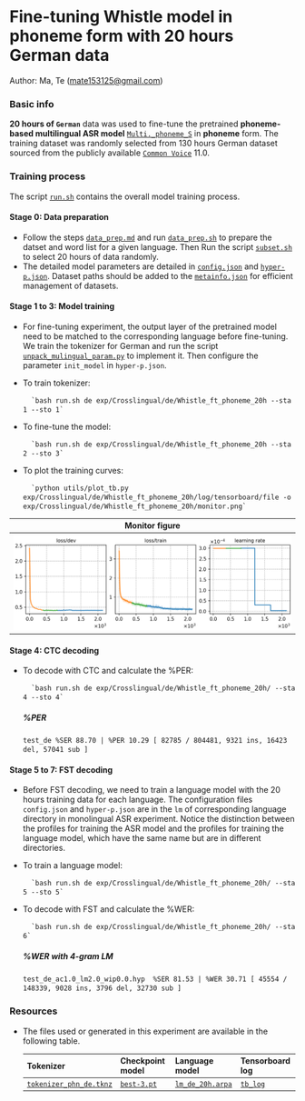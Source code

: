 # Fine-tuning Whistle model in phoneme form with 20 hours German data
Author: Ma, Te (mate153125@gmail.com)
### Basic info

__20 hours of `German`__ data was used to fine-tune the pretrained __phoneme-based multilingual ASR model__ [`Multi._phoneme_S`](../../../../../cv-lang10/exp/Multilingual/Multi._phoneme_S/readme.md) in __phoneme__ form. The training dataset was randomly selected from 130 hours German dataset sourced from the publicly available [`Common Voice`](https://commonvoice.mozilla.org/) 11.0. 


### Training process

The script [`run.sh`](../../../../../cv-lang10/run.sh) contains the overall model training process.

#### Stage 0: Data preparation
* Follow the steps [`data_prep.md`](../../../../../cv-lang10/local/data_prep.md) and run [`data_prep.sh`](../../../../../cv-lang10/local/data_prep.sh) to prepare the datset and word list for a given language. Then Run the script [`subset.sh`](../../../../../cv-lang10/local/tools/subset.sh) to select 20 hours of data randomly.
* The detailed model parameters are detailed in [`config.json`](config.json) and [`hyper-p.json`](hyper-p.json). Dataset paths should be added to the [`metainfo.json`](../../../data/metainfo.json) for efficient management of datasets.

#### Stage 1 to 3: Model training

* For fine-tuning experiment, the output layer of the pretrained model need to be matched to the corresponding language before fine-tuning. We train the tokenizer for German and run the script [`unpack_mulingual_param.py`](../../../../../cv-lang10/local/tools/unpack_mulingual_param.py) to implement it. Then configure the parameter `init_model` in `hyper-p.json`.

* To train tokenizer:

        `bash run.sh de exp/Crosslingual/de/Whistle_ft_phoneme_20h --sta 1 --sto 1`
* To fine-tune the model:

        `bash run.sh de exp/Crosslingual/de/Whistle_ft_phoneme_20h --sta 2 --sto 3`
* To plot the training curves:

        `python utils/plot_tb.py exp/Crosslingual/de/Whistle_ft_phoneme_20h/log/tensorboard/file -o exp/Crosslingual/de/Whistle_ft_phoneme_20h/monitor.png`

|     Monitor figure    |
|:-----------------------:|
|![tb-plot](./monitor.png)|

#### Stage 4: CTC decoding
* To decode with CTC and calculate the %PER:

        `bash run.sh de exp/Crosslingual/de/Whistle_ft_phoneme_20h/ --sta 4 --sto 4`

    ##### %PER
    ```
    test_de %SER 88.70 | %PER 10.29 [ 82785 / 804481, 9321 ins, 16423 del, 57041 sub ]
    ```

#### Stage 5 to 7: FST decoding
* Before FST decoding, we need to train a language model with the 20 hours training data for each language. The configuration files `config.json` and `hyper-p.json` are in the `lm` of corresponding language directory in monolingual ASR experiment. Notice the distinction between the profiles for training the ASR model and the profiles for training the language model, which have the same name but are in different directories.
* To train a language model:

        `bash run.sh de exp/Crosslingual/de/Whistle_ft_phoneme_20h/ --sta 5 --sto 5`

* To decode with FST and calculate the %WER:

        `bash run.sh de exp/Crosslingual/de/Whistle_ft_phoneme_20h/ --sta 6`

    ##### %WER with 4-gram LM
    ```
    test_de_ac1.0_lm2.0_wip0.0.hyp  %SER 81.53 | %WER 30.71 [ 45554 / 148339, 9028 ins, 3796 del, 32730 sub ]
    ```

### Resources
* The files used or generated in this experiment are available in the following table.

    | Tokenizer | Checkpoint model | Language model | Tensorboard log |
    | ----------- | ----------- | ----------- | ----------- |
    | [`tokenizer_phn_de.tknz`](http://cat-ckpt.oss-cn-beijing.aliyuncs.com/cat-multilingual/cv-lang10/dict/de/tokenizer_phn_de.tknz?OSSAccessKeyId=LTAI5tF9KeigLW4UoLbK9vnJ&Expires=1780655530&Signature=sZpxg5fqgb7x7mBiO41eASYDm1A%3D) | [`best-3.pt`](http://cat-ckpt.oss-cn-beijing.aliyuncs.com/cat-multilingual/cv-lang10/exp/de/Whistle_ft_phoneme_20h_best-3.pt?OSSAccessKeyId=LTAI5tF9KeigLW4UoLbK9vnJ&Expires=2064482597&Signature=MMXdqW2e7SkOu2q883ose4FVCsM%3D) | [`lm_de_20h.arpa`](http://cat-ckpt.oss-cn-beijing.aliyuncs.com/cat-multilingual/cv-lang10/dict/de/lm_de_20h_4gram.arpa?OSSAccessKeyId=LTAI5tF9KeigLW4UoLbK9vnJ&Expires=2064482337&Signature=0AyctdR9FPc7EEz6fod3JaQ4gc0%3D) | [`tb_log`](http://cat-ckpt.oss-cn-beijing.aliyuncs.com/cat-multilingual/cv-lang10/exp/de/tb_log_Whistle_ft_phoneme_20h.tar.gz?OSSAccessKeyId=LTAI5tF9KeigLW4UoLbK9vnJ&Expires=2064482719&Signature=EReTejixETUory9TCo0DY5DUI14%3D) |